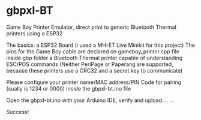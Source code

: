 # gbpxl-BT
Game Boy Printer Emulator, direct print to generic Bluetooth Thermal printers using a ESP32


The basics:
a ESP32 Board (i used a MH-ET Live Minikit for this project)
The pins for the Game Boy cable are declared on gameboy_printer.cpp file inside gbp folder
a Bluetooth Thermal printer capable of understanding ESC/POS commands (Neither PeriPage or Paperang are supported, because these printers use a CRC32 and a secret key to communicate)

Please configure your printer name/MAC address/PIN Code for pairing (sually is 1234 or 0000) inside the gbpxl-bt.ino file


Open the gbpxl-bt.ino with your Arduino IDE, verify and upload....
...

Success!

